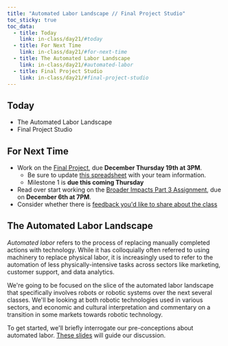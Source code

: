 ```yaml
---
title: "Automated Labor Landscape // Final Project Studio"
toc_sticky: true
toc_data:
  - title: Today
    link: in-class/day21/#today
  - title: For Next Time
    link: in-class/day21/#for-next-time
  - title: The Automated Labor Landscape
    link: in-class/day21/#automated-labor
  - title: Final Project Studio 
    link: in-class/day21/#final-project-studio
---
```


## Today
* The Automated Labor Landscape
* Final Project Studio

## For Next Time
* Work on the [Final Project](../assignments/final_project.md), due **December Thursday 19th at 3PM**.
    * Be sure to update [this spreadsheet](https://docs.google.com/spreadsheets/d/1jNmGA6Lxs90oOHcQR8DOHVDKfWE9OdGI3tmLi_gVgD4/edit?usp=sharing) with your team information.
    * Milestone 1 is **due this coming Thursday**
* Read over start working on the [Broader Impacts Part 3 Assignment](https://canvas.olin.edu/courses/822/assignments/13047), due on **December 6th at 7PM**.
* Consider whether there is [feedback you'd like to share about the class](https://forms.gle/giCwA1pkr4y3e4T37)

## The Automated Labor Landscape
_Automated labor_ refers to the process of replacing manually completed actions with technology. While it has colloquially often referred to using machinery to replace physical labor, it is increasingly used to refer to the automation of less physically-intensive tasks across sectors like marketing, customer support, and data analytics. 

We're going to be focused on the slice of the automated labor landscape that specifically involves robots or robotic systems over the next several classes. We'll be looking at both robotic technologies used in various sectors, and economic and cultural interpretation and commentary on a transition in some markets towards robotic technology.

To get started, we'll briefly interrogate our pre-conceptions about automated labor. [These slides](https://docs.google.com/presentation/d/1NGATVhDy68OXOANkcBui68oJToIvlIScWz2fADhsaMk/edit?usp=sharing) will guide our discussion.

